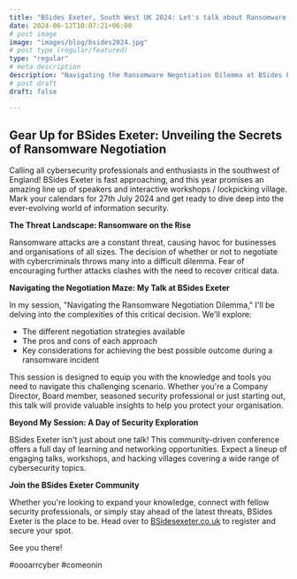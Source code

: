 ```yaml
---
title: "BSides Exeter, South West UK 2024: Let's talk about Ransomware Negotiation"
date: 2024-06-12T10:07:21+06:00
# post image
image: "images/blog/bsides2024.jpg"
# post type (regular/featured)
type: "regular"
# meta description
description: "Navigating the Ransomware Negotiation Dilemma at BSides Exeter 2024"
# post draft
draft: false

---
```


## Gear Up for BSides Exeter: Unveiling the Secrets of Ransomware Negotiation

Calling all cybersecurity professionals and enthusiasts in the southwest of England! BSides Exeter is fast approaching, and this year promises an amazing line up of speakers and interactive workshops / lockpicking village. Mark your calendars for 27th July 2024 and get ready to dive deep into the ever-evolving world of information security.

**The Threat Landscape: Ransomware on the Rise**

Ransomware attacks are a constant threat, causing havoc for businesses and organisations of all sizes. The decision of whether or not to negotiate with cybercriminals throws many into a difficult dilemma. Fear of encouraging further attacks clashes with the need to recover critical data.

**Navigating the Negotiation Maze: My Talk at BSides Exeter**

In my session, "Navigating the Ransomware Negotiation Dilemma," I'll be delving into the complexities of this critical decision. We'll explore:

* The different negotiation strategies available
* The pros and cons of each approach
* Key considerations for achieving the best possible outcome during a ransomware incident

This session is designed to equip you with the knowledge and tools you need to navigate this challenging scenario. Whether you're a Company Director, Board member, seasoned security professional or just starting out, this talk will provide valuable insights to help you protect your organisation.

**Beyond My Session: A Day of Security Exploration**

BSides Exeter isn't just about one talk! This community-driven conference offers a full day of learning and networking opportunities. Expect a lineup of engaging talks, workshops, and hacking villages covering a wide range of cybersecurity topics. 

**Join the BSides Exeter Community**

Whether you're looking to expand your knowledge, connect with fellow security professionals, or simply stay ahead of the latest threats, BSides Exeter is the place to be. Head over to [BSidesexeter.co.uk](https://BSidesexeter.co.uk) to register and secure your spot. 

See you there!

#oooarrcyber #comeonin
